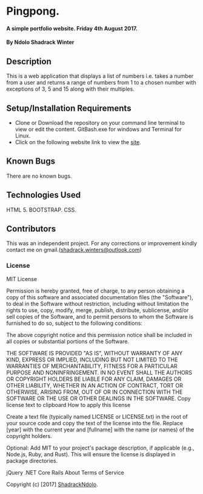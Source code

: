 # Pingpong.

#### A simple portfolio website. Friday 4th August 2017.

#### By **Ndolo Shadrack Winter**

## Description
This is a web application that displays a list of numbers i.e.  takes a number from a user and returns a range of numbers from 1 to a chosen number with exceptions of 3, 5 and 15 along with their multiples.


## Setup/Installation Requirements

* Clone or Download the repository on your command line terminal to view or edit the content. GitBash.exe for windows and Terminal for Linux.
* Click on the following website link to view the [site](https://shadrackndolo.github.io/pingpong/).


## Known Bugs

There are no known bugs.

## Technologies Used

HTML 5.
BOOTSTRAP.
CSS.

## Contributors
This was an independent project. For any corrections or improvement kindly contact me on gmail.(shadrack.winters@outlook.com)

### License

MIT License

Permission is hereby granted, free of charge, to any person obtaining a copy of this software and associated documentation files (the "Software"), to deal in the Software without restriction, including without limitation the rights to use, copy, modify, merge, publish, distribute, sublicense, and/or sell copies of the Software, and to permit persons to whom the Software is furnished to do so, subject to the following conditions:

The above copyright notice and this permission notice shall be included in all copies or substantial portions of the Software.

THE SOFTWARE IS PROVIDED "AS IS", WITHOUT WARRANTY OF ANY KIND, EXPRESS OR IMPLIED, INCLUDING BUT NOT LIMITED TO THE WARRANTIES OF MERCHANTABILITY, FITNESS FOR A PARTICULAR PURPOSE AND NONINFRINGEMENT. IN NO EVENT SHALL THE AUTHORS OR COPYRIGHT HOLDERS BE LIABLE FOR ANY CLAIM, DAMAGES OR OTHER LIABILITY, WHETHER IN AN ACTION OF CONTRACT, TORT OR OTHERWISE, ARISING FROM, OUT OF OR IN CONNECTION WITH THE SOFTWARE OR THE USE OR OTHER DEALINGS IN THE SOFTWARE. Copy license text to clipboard How to apply this license

Create a text file (typically named LICENSE or LICENSE.txt) in the root of your source code and copy the text of the license into the file. Replace [year] with the current year and [fullname] with the name (or names) of the copyright holders.

Optional: Add MIT to your project's package description, if applicable (e.g., Node.js, Ruby, and Rust). This will ensure the license is displayed in package directories.

jQuery .NET Core Rails About Terms of Service

Copyright (c) [2017] [ShadrackNdolo](https://ShadrackNdolo.github.io/).

